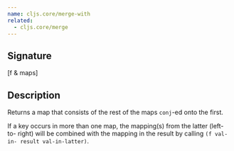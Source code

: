 ```yaml
---
name: cljs.core/merge-with
related:
  - cljs.core/merge
---
```


## Signature
[f & maps]


## Description

Returns a map that consists of the rest of the maps `conj`-ed onto the first.

If a key occurs in more than one map, the mapping(s) from the latter (left-to-
right) will be combined with the mapping in the result by calling `(f val-in-
result val-in-latter)`.
